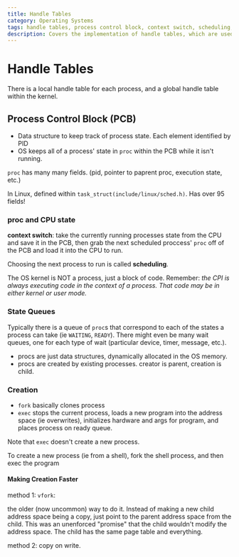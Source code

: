 ```yaml
---
title: Handle Tables
category: Operating Systems
tags: handle tables, process control block, context switch, scheduling, state queues
description: Covers the implementation of handle tables, which are used to manage the process control block (PCB) in operating systems. Discusses the PCB structure, including the process and CPU state, state queues for scheduling, and the creation of new PCBs. Explores techniques to optimize the creation of new PCBs for improved performance.
---
```


# Handle Tables


There is a local handle table for each process, and a global handle table within the kernel.


## Process Control Block (PCB)

- Data structure to keep track of process state. Each element identified by PID
- OS keeps all of a process' state in `proc` within the PCB while it isn't running.

`proc` has many many fields. (pid, pointer to paprent proc, execution state, etc.)

In Linux, defined within `task_struct(include/linux/sched.h)`. Has over 95 fields!

### proc and CPU state

**context switch**: take the currently running processes state from the CPU and save it in the PCB, then grab the next scheduled proccess' `proc` off of the PCB and load it into the CPU to run.

Choosing the next process to run is called **scheduling**.

The OS kernel is NOT a process, just a block of code. Remember: *the CPI is always executing code in the context of a process. That code may be in either kernel or user mode.*


### State Queues

Typically there is a queue of `proc`s that correspond to each of the states a process can take (ie `WAITING`, `READY`). There might even be many wait queues, one for each type of wait (particular device, timer, message, etc.).

- procs are just data structures, dynamically allocated in the OS memory. 
- procs are created by existing processes. creator is parent, creation is child.

### Creation

- `fork` basically clones process
- `exec` stops the current process, loads a new program into the address space (ie overwrites), initializes hardware and args for program, and places process on ready queue. 

Note that `exec` doesn't create a new process.

To create a new process (ie from a shell), fork the shell process, and then exec the program 

#### Making Creation Faster

method 1: `vfork`: 

the older (now uncommon) way to do it. Instead of making a new child address space being a copy, just point to the parent address space from the child. This was an unenforced "promise" that the child wouldn't modify the address space. The child has the same page table and everything.

method 2: copy on write.


 

